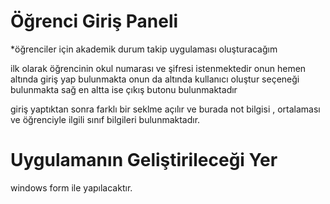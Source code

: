 # Öğrenci Giriş Paneli 

*öğrenciler için akademik durum takip uygulaması oluşturacağım

ilk olarak öğrencinin okul numarası ve şifresi istenmektedir 
onun hemen altında  giriş yap bulunmakta
onun da altında kullanıcı oluştur seçeneği bulunmakta 
sağ en altta ise çıkış butonu bulunmaktadır 

giriş yaptıktan sonra farklı bir seklme açılır ve burada not bilgisi , ortalaması ve öğrenciyle ilgili sınıf bilgileri   bulunmaktadır.


# Uygulamanın Geliştirileceği Yer 
 windows form ile yapılacaktır.

